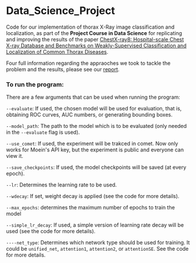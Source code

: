 # Data_Science_Project
Code for our implementation of thorax X-Ray image classification and localization, as part of the **Project Course in Data Science** for replicating and improving the results of the paper [ChestX-ray8: Hospital-scale Chest X-ray Database and Benchmarks on Weakly-Supervised Classification and Localization of Common Thorax Diseases](https://arxiv.org/abs/1705.02315).

Four full information regarding the appraoches we took to tackle the problem and the results, please see our [report](Project_Course_in_Data_Science_Report.pdf).

### To run the program:
There are a few arguments that can be used when running the program:

`--evaluate`: If used, the chosen model will be used for evaluation, that is, obtaining ROC curves, AUC numbers, or generating bounding boxes.

`--model_path`: The path to the model which is to be evaluated (only needed in the `--evaluate` flag is used).

`--use_comet`: If used, the experiment will be trakced in comet. Now only works for Moein's API key, but the experiment is public and everyone can view it.

`--save_checkpoints`: If used, the model checkpoints will be saved (at every epoch).

`--lr`: Determines the learning rate to be used.

`--wdecay`: If set, weight decay is applied (see the code for more details).

`--max_epochs`: determines the maximum number of epochs to train the model

`--simple_lr_decay`: If used, a simple version of learning rate decay will be used (see the code for more details).

`----net_type`: Determines which network type should be used for training. It could be `unified_net`, `attention1`, `attention2`, or `attentionSE`. See the code for more details.
